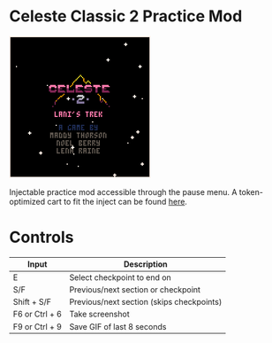 # Celeste Classic 2 Practice Mod

<img src="https://github.com/CelesteClassic/Celeste2PracMod/blob/main/preview.gif?raw=true">

Injectable practice mod accessible through the pause menu. A token-optimized cart to fit the inject can be found [here](https://github.com/CelesteClassic/smalleste).

# Controls

| Input | Description |
| ----- | ----------- |
| E | Select checkpoint to end on |
| S/F | Previous/next section or checkpoint |
| Shift + S/F | Previous/next section (skips checkpoints) |
| F6 or Ctrl + 6 | Take screenshot |
| F9 or Ctrl + 9 | Save GIF of last 8 seconds |
